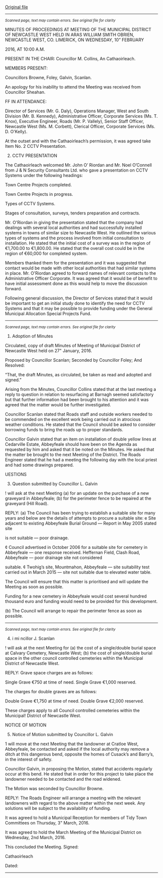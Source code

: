 [Original file](https://www.limerick.ie/sites/default/files/media/documents/2017-06/Minutes%20-%20Meeting%20of%20Municipal%20District%20of%20Newcastle%20West%20-%2010th%20February%202016.pdf)

---
*<small>Scanned page, text may contain errors. See original file for clarity</small>*  

MINUTES OF PROCEEDINGS AT MEETING OF THE MUNICIPAL DISTRICT OF NEWCASTLE WEST HELD IN
ARAS WILLIAM SMITH OBRIEN, NEWCASTLE WEST, CO. LIMERICK, ON WEDNESDAY, 10” FEBRUARY

2016, AT 10:00 A.M.

PRESENT IN THE CHAIR: Councillor M. Collins, An Cathaoirleach.

MEMBERS PRESENT:

Councillors Browne, Foley, Galvin, Scanlan.

An apology for his inability to attend the Meeting was received from Councillor Sheahan.

FF IN ATTENDANCE:

Director of Services (Mr. G. Daly), Operations Manager, West and South Division (Mr. B. Kennedy),
Administrative Officer, Corporate Services (Ms. T. Knox), Executive Engineer, Roads (Mr. P. Vallely), Senior
Staff Officer, Newcastle West (Ms. M. Corbett), Clerical Officer, Corporate Services (Ms. D. O'Kelly).

At the outset and with the Cathaoirleach’s permission, it was agreed take Item No. 2 CCTV Presentation.

2. CCTV PRESENTATION

The Cathaoirleach welcomed Mr. John O’ Riordan and Mr. Noel O’Connell from J & N Security
Consultants Ltd. who gave a presentation on CCTV Systems under the following headings:

Town Centre Projects completed.

Town Centre Projects in progress.

Types of CCTV Systems.

Stages of consultation, surveys, tenders preparation and contracts.

Mr. O'Riordan in giving the presentation stated that the company had dealings with several local
authorities and had successfully installed systems in towns of similar size to Newcastle West. He outlined
the various types of systems and the process involved from initial consultation to installation. He stated
that the initial cost of a survey was in the region of €1,700.00 to €1,800.00. He stated that the overall
cost could be in the region of €60,000 for completed system.

Members thanked them for the presentation and it was suggested that contact would be made with
other local authorities that had similar systems in place. Mr. O'Riordan agreed to forward names of
relevant contacts to the Administrative Officer Corporate. It was agreed that it would be of benefit to
have initial assessment done as this would help to move the discussion forward.

Following general discussion, the Director of Services stated that it would be important to get an initial
study done to identify the need for CCTV Systems and that it may be possible to provide funding under
the General Municipal Allocation Special Projects Fund.


---
*<small>Scanned page, text may contain errors. See original file for clarity</small>*  

1. Adoption of Minutes

Circulated, copy of draft Minutes of Meeting of Municipal District of Newcastle West held on 27"
January, 2016.

Proposed by Councillor Scanlan;
Seconded by Councillor Foley;
And Resolved:

“That, the draft Minutes, as circulated, be taken as read and adopted and signed.”

Arising from the Minutes, Councillor Collins stated that at the last meeting a reply to question in relation
to resurfacing at Barnagh seemed satisfactory but that further information had been brought to his
attention and it was agreed that the matter would be further investigated.

Councillor Scanlan stated that Roads staff and outside workers needed to be commended on the
excellent work being carried out in atrocious weather conditions. He stated that the Council should be
asked to consider borrowing funds to bring the roads up to proper standards.

Councillor Galvin stated that an item on installation of double yellow lines at Cedarville Estate,
Abbeyfeale should have been on the Agenda as requested by him and asked that it be noted on the
Minutes. He asked that the matter be brought to the next Meeting of the District. The Roads Engineer
stated that he had a meeting the following day with the local priest and had some drawings prepared.

UESTIONS

3. Question submitted by Councillor L. Galvin

! will ask at the next Meeting (a) for an update on the purchase of a new graveyard in Abbeyfeale; (b)
for the perimeter fence to be repaired at the graveyard (Hill Road).

REPLY: (a) The Council has been trying to establish a suitable site for many years and below are
the details of attempts to procure a suitable site:
e Site adjacent to existing Abbeyfeale Burial Ground — Report in May 2005 stated site

is not suitable — poor drainage.

¢ Council advertised in October 2006 for a suitable site for cemetery in Abbeyfeale —
one response received.
Heffernan Field, Clash Road, Abbeyfeale — poor drainage site not considered

suitable.
¢ Twohig’s site, Mountmahon, Abbeyfeale — site suitability test carried out in March
2015 — site not suitable due to elevated water table.

The Council will ensure that this matter is prioritised and will update the Meeting as
soon as possible.

Funding for a new cemetery in Abbeyfeale would cost several hundred thousand euro
and funding would need to be provided for this development.

(b) The Council will arrange to repair the perimeter fence as soon as possible.


---
*<small>Scanned page, text may contain errors. See original file for clarity</small>*  

4. i mi ncillor J. Scanlan

! will ask at the next Meeting for (a) the cost of a single/double burial space at Calvary Cemetery,
Newcastle West; (b) the cost of single/double burial space in the other council controlled cemeteries
within the Municipal District of Newcastle West.

REPLY: Grave space charges are as follows:

Single Grave €750 at time of need.
Single Grave €1,000 reserved.

The charges for double graves are as follows:

Double Grave €1,750 at time of need.
Double Grave €2,000 reserved.

These charges apply to all Council controlled cemeteries within the Municipal! District of
Newcastle West.

NOTICE OF MOTION

5. Notice of Motion submitted by Councillor L. Galvin

1 will move at the next Meeting that the landowner at Cratloe West, Abbeyfeale, be contacted and
asked if the local authority may remove a ditch at this dangerous bend, opposite the homes of
Cusack’s and Barry’s, in the interest of safety.

Councillor Galvin, in proposing the Motion, stated that accidents regularly occur at this bend. He stated
that in order for this project to take place the landowner needed to be contacted and the road widened.

The Motion was seconded by Councillor Browne.

REPLY: The Roads Engineer will arrange a meeting with the relevant landowners with regard to
the above matter within the next week. Any solutions will be subject to the availability of
funding.

It was agreed to hold a Municipal Reception for members of Tidy Town Committees on Thursday, 3"
March, 2016.

It was agreed to hold the March Meeting of the Municipal District on Wednesday, 2nd March, 2016.

This concluded the Meeting.
Signed:

Cathaoirleach

Dated:


---
